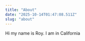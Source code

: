 ```yaml
---
title: "About"
date: "2025-10-14T01:47:08.511Z"
slug: "about"
---
```



Hi my name is Roy. I am in California

